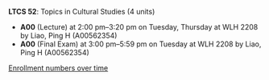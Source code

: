 **LTCS 52**: Topics in Cultural Studies (4 units)

- **A00** (Lecture) at 2:00 pm–3:20 pm on Tuesday, Thursday at WLH 2208 by Liao, Ping H (A00562354)
- **A00** (Final Exam) at 3:00 pm–5:59 pm on Tuesday at WLH 2208 by Liao, Ping H (A00562354)

[Enrollment numbers over time](./LTCS52.tsv)
